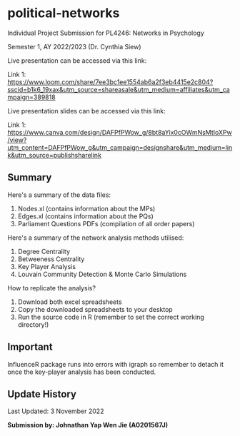 # political-networks

Individual Project Submission for PL4246: Networks in Psychology

Semester 1, AY 2022/2023 (Dr. Cynthia Siew)

Live presentation can be accessed via this link:

Link 1: https://www.loom.com/share/7ee3bc1ee1554ab6a2f3eb4415e2c804?sscid=b1k6_19xax&utm_source=shareasale&utm_medium=affiliates&utm_campaign=389818

Live presentation slides can be accessed via this link: 

Link 1: https://www.canva.com/design/DAFPfPWow_g/8bt8aYix0cOWmNsMtIoXPw/view?utm_content=DAFPfPWow_g&utm_campaign=designshare&utm_medium=link&utm_source=publishsharelink

## Summary

Here's a summary of the data files:
1. Nodes.xl (contains information about the MPs)
2. Edges.xl (contains information about the PQs)
3. Parliament Questions PDFs (compilation of all order papers)

Here's a summary of the network analysis methods utilised:
1. Degree Centrality 
2. Betweeness Centrality
3. Key Player Analysis
4. Louvain Community Detection & Monte Carlo Simulations

How to replicate the analysis?
1. Download both excel spreadsheets
2. Copy the downloaded spreadsheets to your desktop
3. Run the source code in R (remember to set the correct working directory!)

## Important

InfluenceR package runs into errors with igraph so remember to detach it once the key-player analysis has been conducted.

## Update History

Last Updated: 3 November 2022

<b>Submission by: Johnathan Yap Wen Jie (A0201567J)</b>
